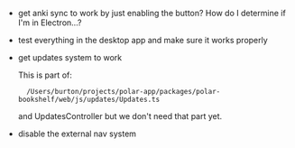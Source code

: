 - get anki sync to work by just enabling the button? How do I determine if 
  I'm in Electron...?

- test everything in the desktop app and make sure it works properly

- get updates system to work

    This is part of: 

        /Users/burton/projects/polar-app/packages/polar-bookshelf/web/js/updates/Updates.ts
    
    and UpdatesController but we don't need that part yet. 
   
- disable the external nav system
